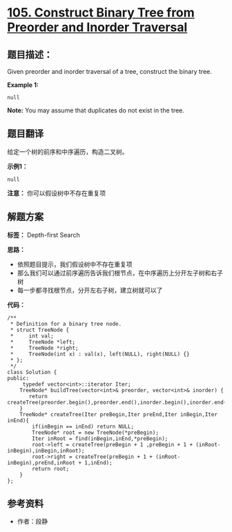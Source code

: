 # [105. Construct Binary Tree from Preorder and Inorder Traversal](https://leetcode.com/problems/construct-binary-tree-from-preorder-and-inorder-traversal/description/)

## 题目描述：
Given preorder and inorder traversal of a tree, construct the binary tree.

**Example 1:**

```
null
```

**Note:**
You may assume that duplicates do not exist in the tree.

## 题目翻译
给定一个树的前序和中序遍历，构造二叉树。

**示例1：**

```
null
```

**注意：**
你可以假设树中不存在重复项


## 解题方案

**标签：** Depth-first Search

**思路：**

 - 依照题目提示，我们假设树中不存在重复项
 - 那么我们可以通过前序遍历告诉我们根节点，在中序遍历上分开左子树和右子树
 - 每一步都寻找根节点，分开左右子树，建立树就可以了


**代码：**
```
/**
 * Definition for a binary tree node.
 * struct TreeNode {
 *     int val;
 *     TreeNode *left;
 *     TreeNode *right;
 *     TreeNode(int x) : val(x), left(NULL), right(NULL) {}
 * };
 */
class Solution {
public:
     typedef vector<int>::iterator Iter;
    TreeNode* buildTree(vector<int>& preorder, vector<int>& inorder) {
       return createTree(preorder.begin(),preorder.end(),inorder.begin(),inorder.end());
    }
	TreeNode* createTree(Iter preBegin,Iter preEnd,Iter inBegin,Iter inEnd){
		if(inBegin == inEnd) return NULL;
		TreeNode* root = new TreeNode(*preBegin);
		Iter inRoot = find(inBegin,inEnd,*preBegin);
		root->left = createTree(preBegin + 1 ,preBegin + 1 + (inRoot-inBegin),inBegin,inRoot);
		root->right = createTree(preBegin + 1 + (inRoot-inBegin),preEnd,inRoot + 1,inEnd);
		return root;
	}
};
```
 
## 参考资料

- 作者：段静